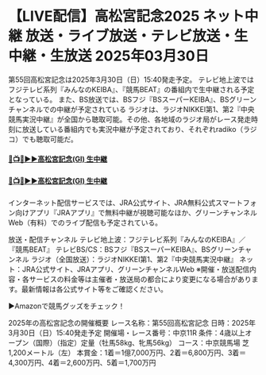 # 【LIVE配信】高松宮記念2025 ネット中継 放送・ライブ放送・テレビ放送・生中継・生放送 2025年03月30日

第55回高松宮記念は2025年3月30日（日）15:40発走予定。 テレビ地上波ではフジテレビ系列『みんなのKEIBA』、『競馬BEAT』の番組内で生中継される予定となっている。 また、BS放送では、BSフジ『BSスーパーKEIBA』、BSグリーンチャンネルでの中継が予定されている
ラジオは、ラジオNIKKEI第1、第2『中央競馬実況中継』が全国から聴取可能。その他、各地域のラジオ局がレース発走時刻に放送している番組内でも実況中継が予定されており、それぞれradiko（ラジコ）でも聴取可能だ。

#### [🔴📺🐎▶▶高松宮記念(GI) 生中継](https://jsports-hq.com/horse-race/?jra_rce)
 
#### [🔴📺🐎▶▶高松宮記念(GI) 生中継](https://jsports-hq.com/horse-race/?jra_rce)

インターネット配信サービスでは、JRA公式サイト、JRA無料公式スマートフォン向けアプリ『JRAアプリ』で無料中継が視聴可能なほか、グリーンチャンネルWeb（有料）でのライブ配信も予定されている。

放送・配信チャンネル
テレビ地上波：フジテレビ系列『みんなのKEIBA』／『競馬BEAT』
テレビBS/CS：BSフジ『BSスーパーKEIBA』、BSグリーンチャンネル
ラジオ（全国放送）：ラジオNIKKEI第1、第2『中央競馬実況中継』
ネット：JRA公式サイト、JRAアプリ、グリーンチャンネルWeb
※開催・放送配信内容・各サービスの料金等は主催者・放送局の都合により変更になる場合があります。最新情報は各公式サイト等をご確認ください。

▶Amazonで競馬グッズをチェック！

2025年の高松宮記念の開催概要
レース名称：第55回高松宮記念
日時：2025年3月30日（日）15:40発走予定
開催場・レース番号：中京11R
条件：4歳以上オープン（国際）（指定）定量（牡馬58kg、牝馬56kg）
コース：中京競馬場 芝1,200メートル（左）
本賞金：1着＝1億7,000万円、2着＝6,800万円、3着＝4,300万円、4着＝2,600万円、5着＝1,700万円
